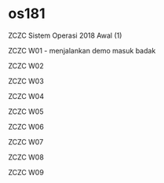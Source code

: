 # os181
ZCZC Sistem Operasi 2018 Awal (1)

ZCZC W01 - menjalankan demo masuk badak

ZCZC W02

ZCZC W03

ZCZC W04

ZCZC W05

ZCZC W06

ZCZC W07

ZCZC W08

ZCZC W09
